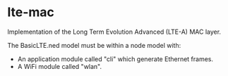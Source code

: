 lte-mac
=======

Implementation of the Long Term Evolution Advanced (LTE-A) MAC layer.

The BasicLTE.ned model must be within a node model with:
- An application module called "cli" which generate Ethernet frames.
- A WiFi module called "wlan".
